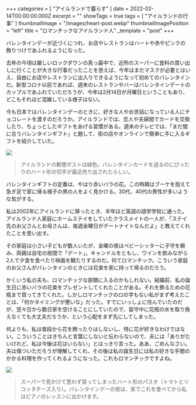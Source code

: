 +++
categories = [ "アイルランドで暮らす" ]
date = 2022-02-14T00:00:00.000Z
excerpt = ""
showTags = true
tags = [ "アイルランドの行事" ]
thumbnailImage = "/images/heart-post.webp"
thumbnailImagePosition = "left"
title = "ロマンチックなアイルランド人"
_template = "post"
+++

バレンタインデーが近づくにつれ、お店やレストランはハートや赤やピンクの飾りつけであふれるようになった。

<!--more-->

去年の今頃は厳しいロックダウンの真っ最中で、近所のスーパーに食料の買い出しに行くことが大きな行事だったことを思えば、今年はまだマスクが必要とはいえ、自由にお店やレストランに出入りできるようになって初めてのバレンタインだ。新型コロナ以前であれば、週末のレストランやバーはバレンタインデートのカップルであふれていただろうが、今年は2月14日が月曜日ということもあり、どこもそれほど混雑している様子はない。

今も日本ではバレンタインデーのときに、好きな人やお世話になっている人にチョコレートを渡すのだろうか。アイルランドでは、恋人や夫婦間でカードを交換したり、ちょっとしたギフトをあげる習慣がある。週末のテレビでは、「まだ間に合うバレンタインギフト」と題して、街の店やオンラインで簡単に手に入るギフトを紹介していた。

![](/images/heart-post.webp)

> アイルランドの郵便ポストは緑色。バレンタインカードを送るのにぴったりのハート形の切手が最近売り出されたらしい。

バレンタインギフトの定番は、やはり赤いバラの花。この時期はブーケを抱えて急ぎ足で家に帰る様子の男の人をよく見かける。30代、40代の男性が多いような気がする。

私は2002年にアイルランドに移ったとき、半年ほど英語の語学学校に通った。アイルランド人家庭にホームステイをしていたクラスメイトの一人が、「ステイ先のお父さんとお母さんは、毎週金曜日がデートナイトなんだよ」と教えてくれたことを思い出す。

その家庭は小さい子どもが数人いたが、金曜の夜はベビーシッターに子守を頼み、両親は自宅の居間で「デート」。キャンドルをともし、ワインを飲みながら2人で夕食を食べたり映画を観たりするのだ。何てロマンチック。こういう家庭のお父さんがバレンタインのときには花束を家に持って帰るのだろう。

かくいう私の夫も、ロマンチックな部類に入るのかもしれない。結婚前、私の誕生日に赤いバラの花束をプレゼントしてくれたことがある。それを飾るための花瓶まで買ってきてくれた。しかしロマンチックのロの字もない私がまず考えたことは、「何かタイミングが悪いな」だった。すでにいっしょに住んでいたのだが、翌々日から数日家を空けることにしていたので、留守中に花瓶の水を取り換えなくても大丈夫だろうか、という心配をまず先にしてしまった。

何よりも、私は普段から花を飾ったりはしないし、特に花が好きなわけではない。こういうことはきちんと言葉にしないと伝わらないので、夫には「ありがたいけれど、私は今後は花はいらない」とはっきり言った。ああ、ごめんなさい。夫は傷ついただろうが理解してくれ、その後は私の誕生日には私の好きな手間のかかる料理を作ってくれるようになった。これもロマンチックですよね。

![](/images/valentine-pasta.webp)

> スーパーで見かけて思わず買ってしまったハート形のパスタ（トマトとリコッタチーズ入り）。バレンタインデーの夜は、家でこれを食べてから私はピアノのレッスンに出かけます。
